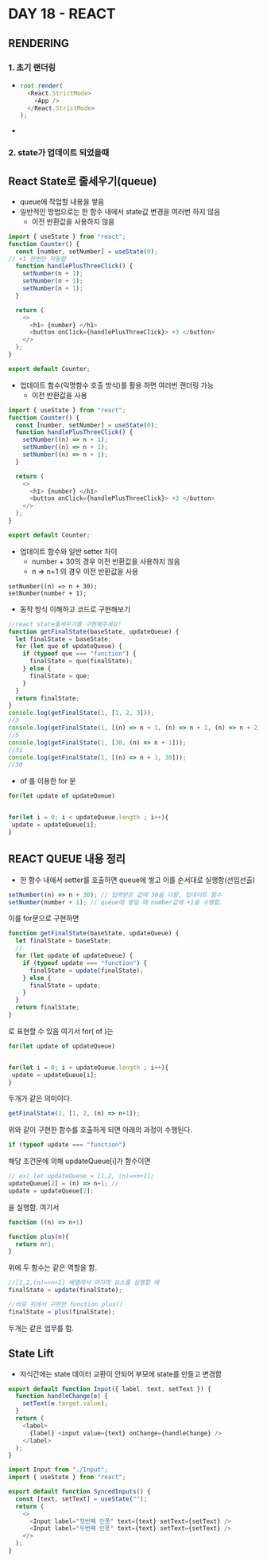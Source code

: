 # DAY 18 - REACT

## RENDERING

### 1. 초기 랜더링

- ```javascript
  root.render(
    <React.StrictMode>
      <App />
    </React.StrictMode>
  );
  ```

- 

### 2. state가 업데이트 되었을때



## React State로 줄세우기(queue)

- queue에 작업할 내용을 쌓음
- 일반적인 방법으로는 한 함수 내에서 state값 변경을 여러번 하지 않음
  - 이전 반환값을 사용하지 않음

```javascript
import { useState } from "react";
function Counter() {
  const [number, setNumber] = useState(0);
// +1 한번만 작동함
  function handlePlusThreeClick() {
    setNumber(n + 1);
    setNumber(n + 1);
    setNumber(n + 1);
  }

  return (
    <>
      <h1> {number} </h1>
      <button onClick={handlePlusThreeClick}> +3 </button>
    </>
  );
}

export default Counter;
```

- 업데이트 함수(익명함수 호출 방식)를 활용 하면 여러번 랜더링 가능
  - 이전 반환값을 사용

```javascript
import { useState } from "react";
function Counter() {
  const [number, setNumber] = useState(0);
  function handlePlusThreeClick() {
    setNumber((n) => n + 1);
    setNumber((n) => n + 1);
    setNumber((n) => n + 1);
  }

  return (
    <>
      <h1> {number} </h1>
      <button onClick={handlePlusThreeClick}> +3 </button>
    </>
  );
}

export default Counter;
```

- 업데이트 함수와 일반 setter 차이
  - number + 30의 경우 이전 반환값을 사용하지 않음
  - n => n+1 의 경우 이전 반환값을 사용

```
setNumber((n) => n + 30);
setNumber(number + 1);
```

- 동작 방식 이해하고 코드로 구현해보기

```javascript
//react state줄세우기를 구현해주세요!
function getFinalState(baseState, updateQueue) {
  let finalState = baseState;
  for (let que of updateQueue) {
    if (typeof que === "function") {
      finalState = que(finalState);
    } else {
      finalState = que;
    }
  }
  return finalState;
}
console.log(getFinalState(1, [1, 2, 3]));
//3
console.log(getFinalState(1, [(n) => n + 1, (n) => n + 1, (n) => n + 2]));
//5
console.log(getFinalState(1, [30, (n) => n + 1]));
//31
console.log(getFinalState(1, [(n) => n + 1, 30]));
//30
```

- of 를 이용한 for 문

```javascript
for(let update of updateQueue)


for(let i = 0; i < updateQueue.length ; i++){
 update = updateQueue[i];
}
```



## REACT QUEUE 내용 정리

- 한 함수 내에서 setter를 호출하면 queue에 쌓고 이를 순서대로 실행함(선입선출)

```javascript
setNumber((n) => n + 30); // 입력받은 값에 30을 더함, 업데이트 함수
setNumber(number + 1); // queue에 쌓일 때 number값에 +1을 수행함.
```

이를 for문으로 구현하면

```javascript
function getFinalState(baseState, updateQueue) {
  let finalState = baseState;
  //
  for (let update of updateQueue) {
    if (typeof update === "function") {
      finalState = update(finalState);
    } else {
      finalState = update;
    }
  }
  return finalState;
}
```

로 표현할 수 있음 여기서 for( of )는

```javascript
for(let update of updateQueue)


for(let i = 0; i < updateQueue.length ; i++){
 update = updateQueue[i];
}
```

두개가 같은 의미이다.

```javascript
getFinalState(1, [1, 2, (n) => n+1]);
```

 위와 같이 구현한 함수를 호출하게 되면 아래의 과정이 수행된다.

```javascript
if (typeof update === "function")
```

해당 조건문에 의해 updateQueue[i]가  함수이면

```javascript
// ex) let updateQueue = [1,2, (n)=>n+1];
updateQueue[2] = (n) => n+1; // 
update = updateQueue[2];
```

  을 실행함. 여기서

```javascript
function ((n) => n+1)

function plus(n){
  return n+1;
}
```

위에 두 함수는 같은 역할을 함.

```javascript
//[1,2,(n)=>n+1] 배열에서 마지막 요소를 실행할 때
finalState = update(finalState);

//바로 위에서 구현한 function plus()
finalState = plus(finalState);
```

두개는 같은 업무를 함.



## State Lift

- 자식간에는 state 데이터 교환이 안되어 부모에 state를 만들고 변경함

```javascript
export default function Input({ label, text, setText }) {
  function handleChange(e) {
    setText(e.target.value);
  }
  return (
    <label>
      {label} <input value={text} onChange={handleChange} />
    </label>
  );
}
```

```javascript
import Input from "./Input";
import { useState } from "react";

export default function SyncedInputs() {
  const [text, setText] = useState("");
  return (
    <>
      <Input label="첫번째 인풋" text={text} setText={setText} />
      <Input label="두번째 인풋" text={text} setText={setText} />
    </>
  );
}
```

